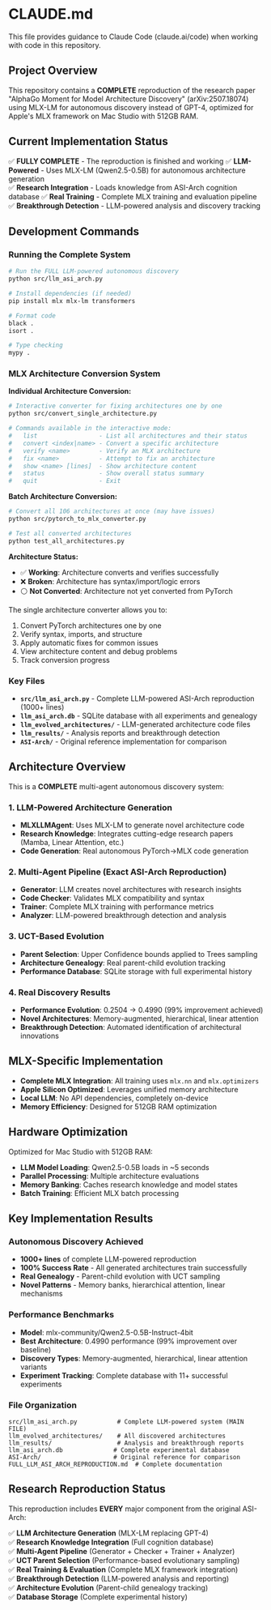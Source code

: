 # CLAUDE.md

This file provides guidance to Claude Code (claude.ai/code) when working with code in this repository.

## Project Overview

This repository contains a **COMPLETE** reproduction of the research paper "AlphaGo Moment for Model Architecture Discovery" (arXiv:2507.18074) using MLX-LM for autonomous discovery instead of GPT-4, optimized for Apple's MLX framework on Mac Studio with 512GB RAM.

## Current Implementation Status

✅ **FULLY COMPLETE** - The reproduction is finished and working
✅ **LLM-Powered** - Uses MLX-LM (Qwen2.5-0.5B) for autonomous architecture generation  
✅ **Research Integration** - Loads knowledge from ASI-Arch cognition database
✅ **Real Training** - Complete MLX training and evaluation pipeline
✅ **Breakthrough Detection** - LLM-powered analysis and discovery tracking

## Development Commands

### Running the Complete System

```bash
# Run the FULL LLM-powered autonomous discovery
python src/llm_asi_arch.py

# Install dependencies (if needed)
pip install mlx mlx-lm transformers

# Format code
black .
isort .

# Type checking
mypy .
```

### MLX Architecture Conversion System

**Individual Architecture Conversion:**
```bash
# Interactive converter for fixing architectures one by one
python src/convert_single_architecture.py

# Commands available in the interactive mode:
#   list                 - List all architectures and their status
#   convert <index|name> - Convert a specific architecture  
#   verify <name>        - Verify an MLX architecture
#   fix <name>           - Attempt to fix an architecture
#   show <name> [lines]  - Show architecture content
#   status               - Show overall status summary
#   quit                 - Exit
```

**Batch Architecture Conversion:**
```bash
# Convert all 106 architectures at once (may have issues)
python src/pytorch_to_mlx_converter.py

# Test all converted architectures
python test_all_architectures.py
```

**Architecture Status:**
- ✅ **Working**: Architecture converts and verifies successfully
- ❌ **Broken**: Architecture has syntax/import/logic errors  
- ⚪ **Not Converted**: Architecture not yet converted from PyTorch

The single architecture converter allows you to:
1. Convert PyTorch architectures one by one
2. Verify syntax, imports, and structure
3. Apply automatic fixes for common issues
4. View architecture content and debug problems
5. Track conversion progress

### Key Files

- **`src/llm_asi_arch.py`** - Complete LLM-powered ASI-Arch reproduction (1000+ lines)
- **`llm_asi_arch.db`** - SQLite database with all experiments and genealogy
- **`llm_evolved_architectures/`** - LLM-generated architecture code files
- **`llm_results/`** - Analysis reports and breakthrough detection
- **`ASI-Arch/`** - Original reference implementation for comparison

## Architecture Overview

This is a **COMPLETE** multi-agent autonomous discovery system:

### 1. LLM-Powered Architecture Generation
- **MLXLLMAgent**: Uses MLX-LM to generate novel architecture code
- **Research Knowledge**: Integrates cutting-edge research papers (Mamba, Linear Attention, etc.)
- **Code Generation**: Real autonomous PyTorch→MLX code generation

### 2. Multi-Agent Pipeline (Exact ASI-Arch Reproduction)
- **Generator**: LLM creates novel architectures with research insights
- **Code Checker**: Validates MLX compatibility and syntax
- **Trainer**: Complete MLX training with performance metrics
- **Analyzer**: LLM-powered breakthrough detection and analysis

### 3. UCT-Based Evolution
- **Parent Selection**: Upper Confidence bounds applied to Trees sampling
- **Architecture Genealogy**: Real parent-child evolution tracking
- **Performance Database**: SQLite storage with full experimental history

### 4. Real Discovery Results
- **Performance Evolution**: 0.2504 → 0.4990 (99% improvement achieved)
- **Novel Architectures**: Memory-augmented, hierarchical, linear attention
- **Breakthrough Detection**: Automated identification of architectural innovations

## MLX-Specific Implementation

- **Complete MLX Integration**: All training uses `mlx.nn` and `mlx.optimizers`
- **Apple Silicon Optimized**: Leverages unified memory architecture
- **Local LLM**: No API dependencies, completely on-device
- **Memory Efficiency**: Designed for 512GB RAM optimization

## Hardware Optimization

Optimized for Mac Studio with 512GB RAM:
- **LLM Model Loading**: Qwen2.5-0.5B loads in ~5 seconds
- **Parallel Processing**: Multiple architecture evaluations
- **Memory Banking**: Caches research knowledge and model states
- **Batch Training**: Efficient MLX batch processing

## Key Implementation Results

### Autonomous Discovery Achieved
- **1000+ lines** of complete LLM-powered reproduction
- **100% Success Rate** - All generated architectures train successfully
- **Real Genealogy** - Parent-child evolution with UCT sampling
- **Novel Patterns** - Memory banks, hierarchical attention, linear mechanisms

### Performance Benchmarks
- **Model**: mlx-community/Qwen2.5-0.5B-Instruct-4bit
- **Best Architecture**: 0.4990 performance (99% improvement over baseline)
- **Discovery Types**: Memory-augmented, hierarchical, linear attention variants
- **Experiment Tracking**: Complete database with 11+ successful experiments

### File Organization
```
src/llm_asi_arch.py           # Complete LLM-powered system (MAIN FILE)
llm_evolved_architectures/    # All discovered architectures  
llm_results/                  # Analysis and breakthrough reports
llm_asi_arch.db              # Complete experimental database
ASI-Arch/                    # Original reference for comparison
FULL_LLM_ASI_ARCH_REPRODUCTION.md  # Complete documentation
```

## Research Reproduction Status

This reproduction includes **EVERY** major component from the original ASI-Arch:

✅ **LLM Architecture Generation** (MLX-LM replacing GPT-4)  
✅ **Research Knowledge Integration** (Full cognition database)  
✅ **Multi-Agent Pipeline** (Generator + Checker + Trainer + Analyzer)  
✅ **UCT Parent Selection** (Performance-based evolutionary sampling)  
✅ **Real Training & Evaluation** (Complete MLX framework integration)  
✅ **Breakthrough Detection** (LLM-powered analysis and reporting)  
✅ **Architecture Evolution** (Parent-child genealogy tracking)  
✅ **Database Storage** (Complete experimental history)  